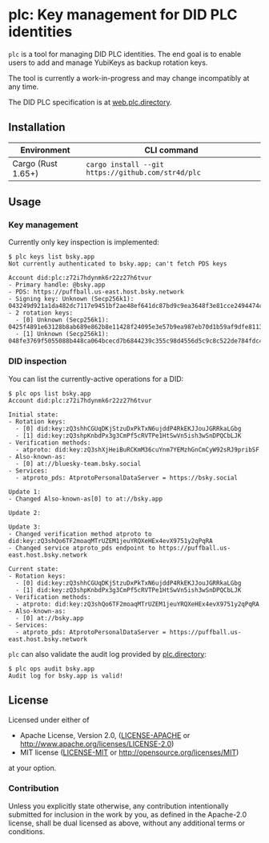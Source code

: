 # plc: Key management for DID PLC identities

`plc` is a tool for managing DID PLC identities. The end goal is to enable users
to add and manage YubiKeys as backup rotation keys.

The tool is currently a work-in-progress and may change incompatibly at any time.

The DID PLC specification is at [web.plc.directory](https://web.plc.directory/spec/v0.1/did-plc).

## Installation

| Environment | CLI command |
|-------------|-------------|
| Cargo (Rust 1.65+) | `cargo install --git https://github.com/str4d/plc` |

## Usage

### Key management

Currently only key inspection is implemented:

```
$ plc keys list bsky.app
Not currently authenticated to bsky.app; can't fetch PDS keys

Account did:plc:z72i7hdynmk6r22z27h6tvur
- Primary handle: @bsky.app
- PDS: https://puffball.us-east.host.bsky.network
- Signing key: Unknown (Secp256k1): 043249d921a1da482dc7117e9451bf2ae48ef641dc87bd9c9ea3648f3e81cce2494474cc0a80053c9be012d049a80b0ededd4064670024a8ce8a1b5e25a5655b52
- 2 rotation keys:
  - [0] Unknown (Secp256k1): 0425f4891e63128b8ab689e862b8e11428f24095e3e57b9ea987eb70d1b59af9dfe8113ffd3dcdd3e15ac5415b6282ec12b627d06c7cdead1e3ec1887680948243
  - [1] Unknown (Secp256k1): 048fe3769f5055088b448ca064bcecd7b6844239c355c98d4556d5c9c8c522de784fdc4cd480dc7b99d505243ec026409569a69842dbae649940cf7e8496efa31d
```

### DID inspection

You can list the currently-active operations for a DID:

```
$ plc ops list bsky.app
Account did:plc:z72i7hdynmk6r22z27h6tvur

Initial state:
- Rotation keys:
  - [0] did:key:zQ3shhCGUqDKjStzuDxPkTxN6ujddP4RkEKJJouJGRRkaLGbg
  - [1] did:key:zQ3shpKnbdPx3g3CmPf5cRVTPe1HtSwVn5ish3wSnDPQCbLJK
- Verification methods:
  - atproto: did:key:zQ3shXjHeiBuRCKmM36cuYnm7YEMzhGnCmCyW92sRJ9pribSF
- Also-known-as:
  - [0] at://bluesky-team.bsky.social
- Services:
  - atproto_pds: AtprotoPersonalDataServer = https://bsky.social

Update 1:
- Changed Also-known-as[0] to at://bsky.app

Update 2:

Update 3:
- Changed verification method atproto to did:key:zQ3shQo6TF2moaqMTrUZEM1jeuYRQXeHEx4evX9751y2qPqRA
- Changed service atproto_pds endpoint to https://puffball.us-east.host.bsky.network

Current state:
- Rotation keys:
  - [0] did:key:zQ3shhCGUqDKjStzuDxPkTxN6ujddP4RkEKJJouJGRRkaLGbg
  - [1] did:key:zQ3shpKnbdPx3g3CmPf5cRVTPe1HtSwVn5ish3wSnDPQCbLJK
- Verification methods:
  - atproto: did:key:zQ3shQo6TF2moaqMTrUZEM1jeuYRQXeHEx4evX9751y2qPqRA
- Also-known-as:
  - [0] at://bsky.app
- Services:
  - atproto_pds: AtprotoPersonalDataServer = https://puffball.us-east.host.bsky.network
```

`plc` can also validate the audit log provided by [plc.directory](https://plc.directory):

```
$ plc ops audit bsky.app
Audit log for bsky.app is valid!
```

## License

Licensed under either of

 * Apache License, Version 2.0, ([LICENSE-APACHE](LICENSE-APACHE) or
   http://www.apache.org/licenses/LICENSE-2.0)
 * MIT license ([LICENSE-MIT](LICENSE-MIT) or http://opensource.org/licenses/MIT)

at your option.

### Contribution

Unless you explicitly state otherwise, any contribution intentionally
submitted for inclusion in the work by you, as defined in the Apache-2.0
license, shall be dual licensed as above, without any additional terms or
conditions.
